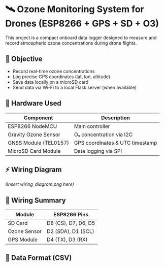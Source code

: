 
# 🛰️ Ozone Monitoring System for Drones (ESP8266 + GPS + SD + O3)

This project is a compact onboard data logger designed to measure and record atmospheric ozone concentrations during drone flights.

## 🎯 Objective

- Record real-time ozone concentrations
- Log precise GPS coordinates (lat, lon, altitude)
- Save data locally on a microSD card
- Send data via Wi-Fi to a local Flask server (when available)

## 🧰 Hardware Used

| Component              | Description                          |
|------------------------|--------------------------------------|
| ESP8266 NodeMCU        | Main controller                      |
| Gravity Ozone Sensor   | O₃ concentration via I2C             |
| GNSS Module (TEL0157)  | GPS coordinates & UTC timestamp      |
| MicroSD Card Module    | Data logging via SPI                 |

## ⚡ Wiring Diagram

*(Insert wiring_diagram.png here)*

## 🔌 Wiring Summary

| Module        | ESP8266 Pins         |
|---------------|----------------------|
| SD Card       | D8 (CS), D7, D6, D5   |
| Ozone Sensor  | D2 (SDA), D1 (SCL)    |
| GPS Module    | D4 (TX), D3 (RX)      |

## 📂 Data Format (CSV)
